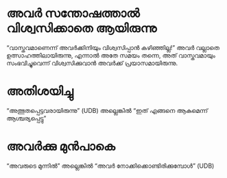 # അവർ സന്തോഷത്താൽ വിശ്വസിക്കാതെ ആയിരുന്നു
“വാസ്തവമാണെന്ന് അവർക്കിനിയും വിശ്വസിപ്പാൻ കഴിഞ്ഞില്ല!” അവർ വല്ലാതെ ഉത്സാഹത്തിലായിരുന്നു, എന്നാൽ അതേ സമയം തന്നെ, അത് വാസ്തവമായും സംഭവിച്ചുവെന്ന് വിശ്വസിക്കുവാൻ അവർക്ക് പ്രയാസമായിരുന്നു.
# അതിശയിച്ചു
“അത്ഭുതപ്പെട്ടവരായിരുന്നു” (UDB) അല്ലെങ്കിൽ “ഇത് എങ്ങനെ ആകുമെന്ന് ആശ്ചര്യപ്പെട്ടു”
# അവർക്കു മുൻപാകെ
“അവരുടെ മുന്നിൽ” അല്ലെങ്കിൽ “അവർ നോക്കിക്കൊണ്ടിരിക്കുമ്പോൾ” (UDB)
